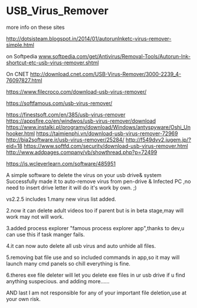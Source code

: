# USB_Virus_Remover
more info on these sites

http://dotsisteam.blogspot.in/2014/01/autorunlnketc-virus-remover-simple.html

on Softpedia
www.softpedia.com/get/Antivirus/Removal-Tools/Autorun-lnk-shortcut-etc-usb-virus-remover.shtml

On CNET
http://download.cnet.com/USB-Virus-Remover/3000-2239_4-76097827.html

https://www.filecroco.com/download-usb-virus-remover/

https://softfamous.com/usb-virus-remover/

https://finestsoft.com/en/385/usb-virus-remover
https://appsfire.co/en/windwos/usb-virus-remover/download
https://www.instalki.pl/programy/download/Windows/antyspyware/Oshi_Unhooker.html
https://taimienphi.vn/download-usb-virus-remover-72969
http://bia2software.ir/usb-virus-remover/25284/
http://f549dvv2.jugem.jp/?eid=18
https://www.softfd.com/security/download-usb-virus-remover.html
http://www.addpages.company/vb/showthread.php?p=72499


https://is.wcleverlearn.com/software/485951

A simple software to delete the virus  on your usb drive& system
Successfully made it to auto-remove virus from pen-drive & Infected PC ,no need to insert drive letter it will do it's work by own. ;)

vs2.2.5 includes
1.many new virus list added.

2.now it can delete adult videos too if parent but is in beta stage,may will work may not will work.

3.added process explorer "famous process explorer app",thanks to dev,u can use this if task manger fails.

4.it can now auto delete all usb virus and auto unhide all files.

5.removing bat file use and so included commands in app,so it may will launch many cmd panels so chill everything is fine.

6.theres exe file deleter will let you delete exe files in ur usb drive if u find anything suspecious.
and adding more……

AND last I am not responsible for any of your important file deletion,use at your own risk.
